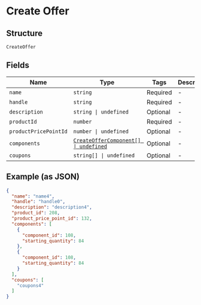 
# Create Offer

## Structure

`CreateOffer`

## Fields

| Name | Type | Tags | Description |
|  --- | --- | --- | --- |
| `name` | `string` | Required | - |
| `handle` | `string` | Required | - |
| `description` | `string \| undefined` | Optional | - |
| `productId` | `number` | Required | - |
| `productPricePointId` | `number \| undefined` | Optional | - |
| `components` | [`CreateOfferComponent[] \| undefined`](../../doc/models/create-offer-component.md) | Optional | - |
| `coupons` | `string[] \| undefined` | Optional | - |

## Example (as JSON)

```json
{
  "name": "name4",
  "handle": "handle0",
  "description": "description4",
  "product_id": 208,
  "product_price_point_id": 132,
  "components": [
    {
      "component_id": 108,
      "starting_quantity": 84
    },
    {
      "component_id": 108,
      "starting_quantity": 84
    }
  ],
  "coupons": [
    "coupons4"
  ]
}
```

